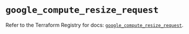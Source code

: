 # `google_compute_resize_request`

Refer to the Terraform Registry for docs: [`google_compute_resize_request`](https://registry.terraform.io/providers/hashicorp/google/6.26.0/docs/resources/compute_resize_request).
